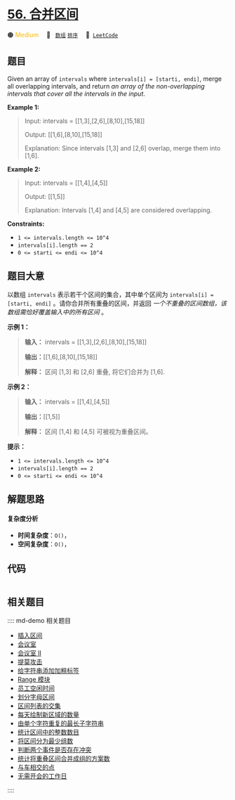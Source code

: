 # [56. 合并区间](https://leetcode.com/problems/merge-intervals)

🟠 <font color=#ffb800>Medium</font>&emsp; 🔖&ensp; [`数组`](/leetcode/outline/tag/array.md) [`排序`](/leetcode/outline/tag/sorting.md)&emsp; 🔗&ensp;[`LeetCode`](https://leetcode.com/problems/merge-intervals)


## 题目

Given an array of `intervals` where `intervals[i] = [starti, endi]`, merge all
overlapping intervals, and return _an array of the non-overlapping intervals
that cover all the intervals in the input_.



**Example 1:**

> Input: intervals = [[1,3],[2,6],[8,10],[15,18]]
> 
> Output: [[1,6],[8,10],[15,18]]
> 
> Explanation: Since intervals [1,3] and [2,6] overlap, merge them into [1,6].

**Example 2:**

> Input: intervals = [[1,4],[4,5]]
> 
> Output: [[1,5]]
> 
> Explanation: Intervals [1,4] and [4,5] are considered overlapping.

**Constraints:**

  * `1 <= intervals.length <= 10^4`
  * `intervals[i].length == 2`
  * `0 <= starti <= endi <= 10^4`


## 题目大意

以数组 `intervals` 表示若干个区间的集合，其中单个区间为 `intervals[i] = [starti, endi]`
。请你合并所有重叠的区间，并返回 _一个不重叠的区间数组，该数组需恰好覆盖输入中的所有区间_  。



**示例 1：**

> 
> 
> 
> 
> 
> **输入：** intervals = [[1,3],[2,6],[8,10],[15,18]]
> 
> **输出：**[[1,6],[8,10],[15,18]]
> 
> **解释：** 区间 [1,3] 和 [2,6] 重叠, 将它们合并为 [1,6].
> 
> 

**示例  2：**

> 
> 
> 
> 
> 
> **输入：** intervals = [[1,4],[4,5]]
> 
> **输出：**[[1,5]]
> 
> **解释：** 区间 [1,4] 和 [4,5] 可被视为重叠区间。



**提示：**

  * `1 <= intervals.length <= 10^4`
  * `intervals[i].length == 2`
  * `0 <= starti <= endi <= 10^4`


## 解题思路

#### 复杂度分析

- **时间复杂度**：`O()`，
- **空间复杂度**：`O()`，

## 代码

```javascript

```

## 相关题目

:::: md-demo 相关题目
- [插入区间](https://leetcode.com/problems/insert-interval)
- [会议室](https://leetcode.com/problems/meeting-rooms)
- [会议室 II](https://leetcode.com/problems/meeting-rooms-ii)
- [提莫攻击](https://leetcode.com/problems/teemo-attacking)
- [给字符串添加加粗标签](https://leetcode.com/problems/add-bold-tag-in-string)
- [Range 模块](https://leetcode.com/problems/range-module)
- [员工空闲时间](https://leetcode.com/problems/employee-free-time)
- [划分字母区间](https://leetcode.com/problems/partition-labels)
- [区间列表的交集](https://leetcode.com/problems/interval-list-intersections)
- [每天绘制新区域的数量](https://leetcode.com/problems/amount-of-new-area-painted-each-day)
- [由单个字符重复的最长子字符串](https://leetcode.com/problems/longest-substring-of-one-repeating-character)
- [统计区间中的整数数目](https://leetcode.com/problems/count-integers-in-intervals)
- [将区间分为最少组数](https://leetcode.com/problems/divide-intervals-into-minimum-number-of-groups)
- [判断两个事件是否存在冲突](https://leetcode.com/problems/determine-if-two-events-have-conflict)
- [统计将重叠区间合并成组的方案数](https://leetcode.com/problems/count-ways-to-group-overlapping-ranges)
- [与车相交的点](https://leetcode.com/problems/points-that-intersect-with-cars)
- [无需开会的工作日](https://leetcode.com/problems/count-days-without-meetings)

::::
